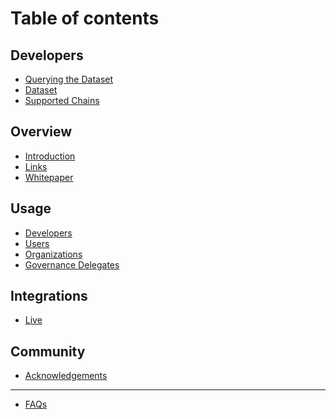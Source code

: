# Table of contents

## Developers

* [Querying the Dataset](README.md)
* [Dataset](<README (1).md>)
* [Supported Chains](developers/supported-chains.md)

## Overview

* [Introduction](<README (1) (1).md>)
* [Links](overview/links.md)
* [Whitepaper](overview/whitepaper.md)

## Usage

* [Developers](usage/developers.md)
* [Users](usage/users.md)
* [Organizations](usage/organizations.md)
* [Governance Delegates](usage/governance-delegates.md)

## Integrations

* [Live](integrations/live.md)

## Community

* [Acknowledgements](community/acknowledgements.md)

***

* [FAQs](faqs.md)

